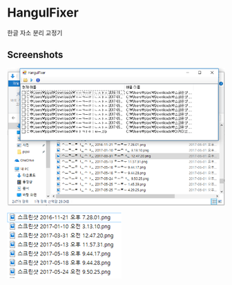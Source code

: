 # HangulFixer
한글 자소 분리 교정기

## Screenshots
![before](https://raw.githubusercontent.com/Mystika/HangulFixer/image/1.png)

![after](https://raw.githubusercontent.com/Mystika/HangulFixer/image/2.png)
